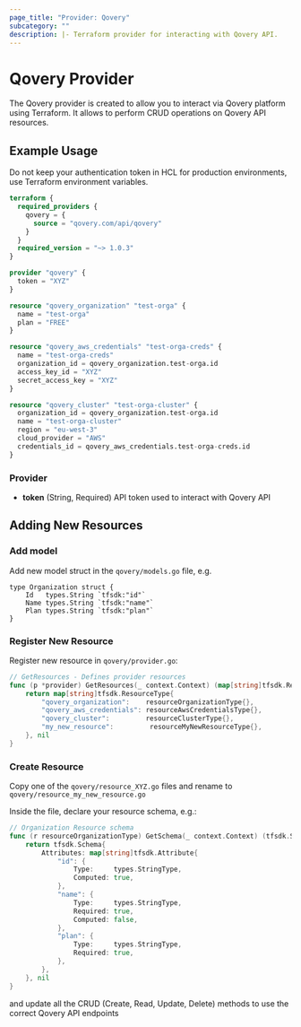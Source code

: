 ```yaml
---
page_title: "Provider: Qovery"
subcategory: ""
description: |- Terraform provider for interacting with Qovery API.
---
```


# Qovery Provider

The Qovery provider is created to allow you to interact via Qovery platform using Terraform. It allows to perform CRUD
operations on Qovery API resources.

## Example Usage

Do not keep your authentication token in HCL for production environments, use Terraform environment variables.

```terraform
terraform {
  required_providers {
    qovery = {
      source = "qovery.com/api/qovery"
    }
  }
  required_version = "~> 1.0.3"
}

provider "qovery" {
  token = "XYZ"
}

resource "qovery_organization" "test-orga" {
  name = "test-orga"
  plan = "FREE"
}

resource "qovery_aws_credentials" "test-orga-creds" {
  name = "test-orga-creds"
  organization_id = qovery_organization.test-orga.id
  access_key_id = "XYZ"
  secret_access_key = "XYZ"
}

resource "qovery_cluster" "test-orga-cluster" {
  organization_id = qovery_organization.test-orga.id
  name = "test-orga-cluster"
  region = "eu-west-3"
  cloud_provider = "AWS"
  credentials_id = qovery_aws_credentials.test-orga-creds.id
}
```

### Provider

- **token** (String, Required) API token used to interact with Qovery API

## Adding New Resources

### Add model

Add new model struct in the `qovery/models.go` file, e.g.

```
type Organization struct {
	Id   types.String `tfsdk:"id"`
	Name types.String `tfsdk:"name"`
	Plan types.String `tfsdk:"plan"`
}
```

### Register New Resource

Register new resource in `qovery/provider.go`:

```go
// GetResources - Defines provider resources
func (p *provider) GetResources(_ context.Context) (map[string]tfsdk.ResourceType, diag.Diagnostics) {
	return map[string]tfsdk.ResourceType{
		"qovery_organization":    resourceOrganizationType{},
		"qovery_aws_credentials": resourceAwsCredentialsType{},
		"qovery_cluster":         resourceClusterType{},
		"my_new_resource":         resourceMyNewResourceType{},
	}, nil
}
```

### Create Resource

Copy one of the ```qovery/resource_XYZ.go``` files and rename to `qovery/resource_my_new_resource.go`

Inside the file, declare your resource schema, e.g.:

```go
// Organization Resource schema
func (r resourceOrganizationType) GetSchema(_ context.Context) (tfsdk.Schema, diag.Diagnostics) {
	return tfsdk.Schema{
		Attributes: map[string]tfsdk.Attribute{
			"id": {
				Type:     types.StringType,
				Computed: true,
			},
			"name": {
				Type:     types.StringType,
				Required: true,
				Computed: false,
			},
			"plan": {
				Type:     types.StringType,
				Required: true,
			},
		},
	}, nil
}
```

and update all the CRUD (Create, Read, Update, Delete) methods to use the correct Qovery API endpoints
